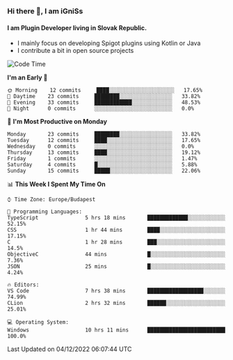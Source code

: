 ### Hi there 👋, I am iGniSs

#### I am Plugin Developer living in Slovak Republic.
- I mainly focus on developing Spigot plugins using Kotlin or Java
- I contribute a bit in open source projects

<!--START_SECTION:waka-->
![Code Time](http://img.shields.io/badge/Code%20Time-974%20hrs%2059%20mins-blue)

**I'm an Early 🐤** 

```text
🌞 Morning    12 commits     ████░░░░░░░░░░░░░░░░░░░░░   17.65% 
🌆 Daytime    23 commits     ████████░░░░░░░░░░░░░░░░░   33.82% 
🌃 Evening    33 commits     ████████████░░░░░░░░░░░░░   48.53% 
🌙 Night      0 commits      ░░░░░░░░░░░░░░░░░░░░░░░░░   0.0%

```
📅 **I'm Most Productive on Monday** 

```text
Monday       23 commits     ████████░░░░░░░░░░░░░░░░░   33.82% 
Tuesday      12 commits     ████░░░░░░░░░░░░░░░░░░░░░   17.65% 
Wednesday    0 commits      ░░░░░░░░░░░░░░░░░░░░░░░░░   0.0% 
Thursday     13 commits     ████░░░░░░░░░░░░░░░░░░░░░   19.12% 
Friday       1 commits      ░░░░░░░░░░░░░░░░░░░░░░░░░   1.47% 
Saturday     4 commits      █░░░░░░░░░░░░░░░░░░░░░░░░   5.88% 
Sunday       15 commits     █████░░░░░░░░░░░░░░░░░░░░   22.06%

```


📊 **This Week I Spent My Time On** 

```text
⌚︎ Time Zone: Europe/Budapest

💬 Programming Languages: 
TypeScript               5 hrs 18 mins       █████████████░░░░░░░░░░░░   52.15% 
CSS                      1 hr 44 mins        ████░░░░░░░░░░░░░░░░░░░░░   17.15% 
C                        1 hr 28 mins        ███░░░░░░░░░░░░░░░░░░░░░░   14.5% 
ObjectiveC               44 mins             █░░░░░░░░░░░░░░░░░░░░░░░░   7.36% 
JSON                     25 mins             █░░░░░░░░░░░░░░░░░░░░░░░░   4.24%

🔥 Editors: 
VS Code                  7 hrs 38 mins       ██████████████████░░░░░░░   74.99% 
CLion                    2 hrs 32 mins       ██████░░░░░░░░░░░░░░░░░░░   25.01%

💻 Operating System: 
Windows                  10 hrs 11 mins      █████████████████████████   100.0%

```


 Last Updated on 04/12/2022 06:07:44 UTC
<!--END_SECTION:waka-->